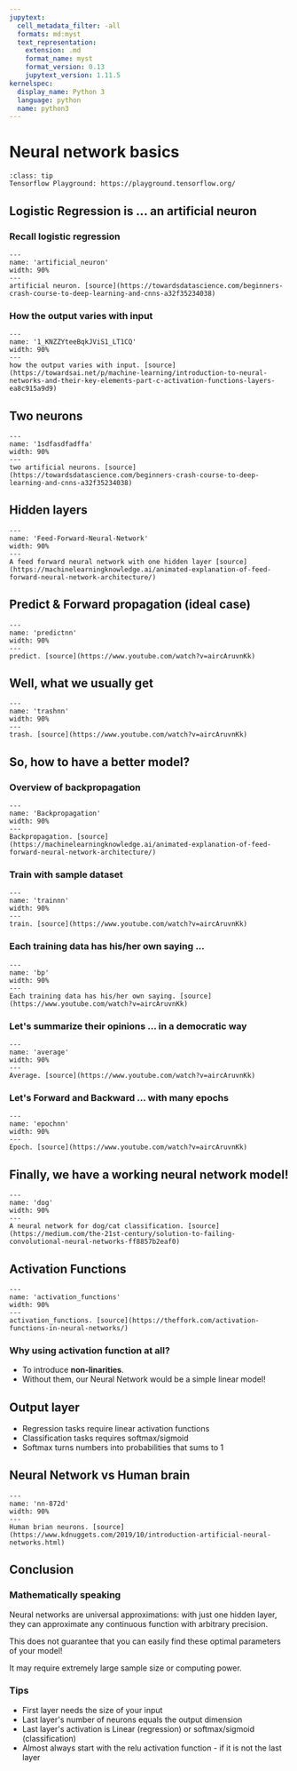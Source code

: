 ```yaml
---
jupytext:
  cell_metadata_filter: -all
  formats: md:myst
  text_representation:
    extension: .md
    format_name: myst
    format_version: 0.13
    jupytext_version: 1.11.5
kernelspec:
  display_name: Python 3
  language: python
  name: python3
---
```


# Neural network basics

```{admonition} Tip
:class: tip
Tensorflow Playground: https://playground.tensorflow.org/
```

## Logistic Regression is ... an artificial neuron

### Recall logistic regression

```{figure} ../../../images/nn/artificial_neuron.png
---
name: 'artificial_neuron'
width: 90%
---
artificial neuron. [source](https://towardsdatascience.com/beginners-crash-course-to-deep-learning-and-cnns-a32f35234038)
```

### How the output varies with input

```{figure} ../../../images/nn/1_KNZZYteeBqkJViS1_LT1CQ.gif
---
name: '1_KNZZYteeBqkJViS1_LT1CQ'
width: 90%
---
how the output varies with input. [source](https://towardsai.net/p/machine-learning/introduction-to-neural-networks-and-their-key-elements-part-c-activation-functions-layers-ea8c915a9d9)
```

## Two neurons

```{figure} ../../../images/nn/1sdfasdfadffa.gif
---
name: '1sdfasdfadffa'
width: 90%
---
two artificial neurons. [source](https://towardsdatascience.com/beginners-crash-course-to-deep-learning-and-cnns-a32f35234038)
```

## Hidden layers


```{figure} ../../../images/nn/Feed-Forward-Neural-Network.gif
---
name: 'Feed-Forward-Neural-Network'
width: 90%
---
A feed forward neural network with one hidden layer [source](https://machinelearningknowledge.ai/animated-explanation-of-feed-forward-neural-network-architecture/)
```

## Predict & Forward propagation (ideal case)

```{figure} ../../../images/nn/predict.gif
---
name: 'predictnn'
width: 90%
---
predict. [source](https://www.youtube.com/watch?v=aircAruvnKk)
```

## Well, what we usually get

```{figure} ../../../images/nn/trash.gif
---
name: 'trashnn'
width: 90%
---
trash. [source](https://www.youtube.com/watch?v=aircAruvnKk)
```

## So, how to have a better model?


### Overview of backpropagation

```{figure} ../../../images/nn/Backpropagation.gif
---
name: 'Backpropagation'
width: 90%
---
Backpropagation. [source](https://machinelearningknowledge.ai/animated-explanation-of-feed-forward-neural-network-architecture/)
```


### Train with sample dataset

```{figure} ../../../images/nn/train.gif
---
name: 'trainnn'
width: 90%
---
train. [source](https://www.youtube.com/watch?v=aircAruvnKk)
```


### Each training data has his/her own saying ...


```{figure} ../../../images/nn/bp.gif
---
name: 'bp'
width: 90%
---
Each training data has his/her own saying. [source](https://www.youtube.com/watch?v=aircAruvnKk)
```

### Let's summarize their opinions ... in a democratic way 

```{figure} ../../../images/nn/average.gif
---
name: 'average'
width: 90%
---
Average. [source](https://www.youtube.com/watch?v=aircAruvnKk)
```

### Let's Forward and Backward ... with many epochs


```{figure} ../../../images/nn/epoch.gif
---
name: 'epochnn'
width: 90%
---
Epoch. [source](https://www.youtube.com/watch?v=aircAruvnKk)
```


## Finally, we have a working neural network model!

```{figure} ../../../images/nn/dog.gif
---
name: 'dog'
width: 90%
---
A neural network for dog/cat classification. [source](https://medium.com/the-21st-century/solution-to-failing-convolutional-neural-networks-ff8857b2eaf0)
```

## Activation Functions 

```{figure} ../../../images/nn/activation_functions.gif
---
name: 'activation_functions'
width: 90%
---
activation_functions. [source](https://theffork.com/activation-functions-in-neural-networks/)
```

### Why using activation function at all?
- To introduce **non-linarities**.
- Without them, our Neural Network would be a simple linear model!

## Output layer

- Regression tasks require linear activation functions
- Classification tasks requires softmax/sigmoid
- Softmax turns numbers into probabilities that sums to 1





## Neural Network vs Human brain

```{figure} ../../../images/nn/nn-872d.gif
---
name: 'nn-872d'
width: 90%
---
Human brian neurons. [source](https://www.kdnuggets.com/2019/10/introduction-artificial-neural-networks.html)
```


## Conclusion

### Mathematically speaking

Neural networks are universal approximations: with just one hidden layer, they can approximate any continuous function with arbitrary precision.

This does not guarantee that you can easily find these optimal parameters of your model!

It may require extremely large sample size or computing power.


### Tips
- First layer needs the size of your input
- Last layer's number of neurons equals the output dimension
- Last layer's activation is Linear (regression) or softmax/sigmoid (classification)
- Almost always start with the relu activation function - if it is not the last layer


